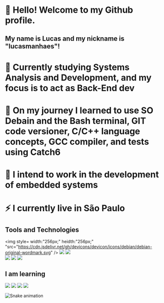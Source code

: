 # 👋 Hello! Welcome to my Github profile.
## My name is Lucas and my nickname is "lucasmanhaes"!

# 🔭 Currently studying Systems Analysis and Development, and my focus is to act as Back-End dev

# 🌱 On my journey I learned to use SO Debain and the Bash terminal, GIT code versioner, C/C++ language concepts, GCC compiler, and tests using Catch6

# 🤔 I intend to work in the development of embedded systems

# ⚡ I currently live in São Paulo

## Tools and Technologies

<img style= width:"256px;" heidth:"256px;" "src="https://cdn.jsdelivr.net/gh/devicons/devicon/icons/debian/debian-original-wordmark.svg" />
<img src="https://cdn.jsdelivr.net/gh/devicons/devicon/icons/bash/bash-original.svg" />
<img src="https://cdn.jsdelivr.net/gh/devicons/devicon/icons/git/git-original.svg" />          
<img src="https://cdn.jsdelivr.net/gh/devicons/devicon/icons/c/c-original.svg" />
<img src="https://cdn.jsdelivr.net/gh/devicons/devicon/icons/cplusplus/cplusplus-original.svg" />
<img src="https://cdn.jsdelivr.net/gh/devicons/devicon/icons/gcc/gcc-original.svg" />
          
          

## I am learning
         
<img src="https://cdn.jsdelivr.net/gh/devicons/devicon/icons/python/python-original.svg" />
<img src="https://cdn.jsdelivr.net/gh/devicons/devicon/icons/java/java-original.svg" />
<img src="https://cdn.jsdelivr.net/gh/devicons/devicon/icons/mysql/mysql-original.svg" />  
<img src="https://cdn.jsdelivr.net/gh/devicons/devicon/icons/docker/docker-original.svg" />

![Snake animation](https://github.com/seu-usuário-aqui/seu-usuário-aqui/blob/output/github-contribution-grid-snake.svg)
          
          
